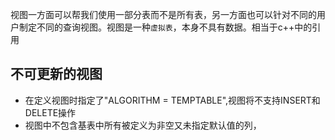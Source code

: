视图一方面可以帮我们使用一部分表而不是所有表，另一方面也可以针对不同的用户制定不同的查询视图。视图是一种`虚拟表`，本身不具有数据。相当于c++中的引用


## 不可更新的视图

- 在定义视图时指定了"ALGORITHM = TEMPTABLE",视图将不支持INSERT和DELETE操作
- 视图中不包含基表中所有被定义为非空又未指定默认值的列，